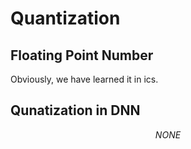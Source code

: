 # Quantization
## Floating Point Number
Obviously, we have learned it in ics.


## Qunatization in DNN

$$
\mathbin{NONE}
$$